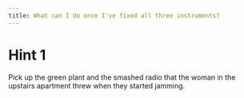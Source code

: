 ```yaml
---
title: What can I do once I've fixed all three instruments?
---
```

# Hint 1
Pick up the green plant and the smashed radio that the woman in the upstairs apartment threw when they started jamming.


